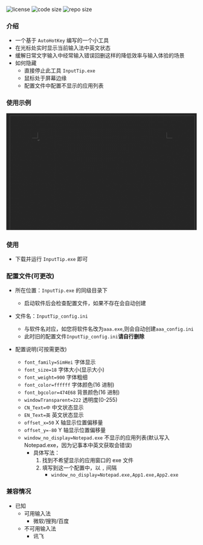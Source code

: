 ![license](https://img.shields.io/github/license/abgox/cursor_input_tip)
![code size](https://img.shields.io/github/languages/code-size/abgox/cursor_input_tip.svg)
![repo size](https://img.shields.io/github/repo-size/abgox/cursor_input_tip.svg)

### 介绍

-   一个基于 `AutoHotKey` 编写的一个小工具
-   在光标处实时显示当前输入法中英文状态
-   缓解日常文字输入中经常输入错误回删这样的降低效率与输入体验的场景
-   如何隐藏
    -   直接停止此工具 `InputTip.exe`
    -   鼠标处于屏幕边缘
    -   配置文件中配置不显示的应用列表

### 使用示例

![demo](/demo.gif)

### 使用

-   下载并运行 `InputTip.exe` 即可

### 配置文件(可更改)

-   所在位置：`InputTip.exe` 的同级目录下

    -   启动软件后会检查配置文件，如果不存在会自动创建

-   文件名：`InputTip_config.ini`

    -   与软件名对应，如您将软件名改为`aaa.exe`,则会自动创建`aaa_config.ini`
    -   此时旧的配置文件`InputTip_config.ini`**请自行删除**

-   配置说明(可按需更改)
    -   `font_family=SimHei` 字体显示
    -   `font_size=18` 字体大小(显示大小)
    -   `font_weight=900` 字体粗细
    -   `font_color=ffffff` 字体颜色(16 进制)
    -   `font_bgcolor=474E68` 背景颜色(16 进制)
    -   `windowTransparent=222` 透明度(0-255)
    -   `CN_Text=中` 中文状态显示
    -   `EN_Text=英` 英文状态显示
    -   `offset_x=50` X 轴显示位置偏移量
    -   `offset_y=-80` Y 轴显示位置偏移量
    -   `window_no_display=Notepad.exe` 不显示的应用列表(默认写入 Notepad.exe，因为记事本中英文获取会错误)
        -   具体写法：
            1. 找到不希望显示的应用窗口的 exe 文件
            2. 填写到这一个配置中，以 `,` 间隔
                - `window_no_display=Notepad.exe,App1.exe,App2.exe`

### 兼容情况

-   已知
    -   可用输入法
        -   微软/搜狗/百度
    -   不可用输入法
        -   讯飞
